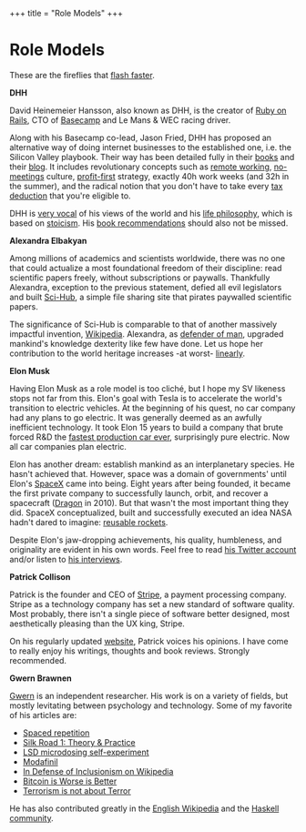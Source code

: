 +++
title = "Role Models"
+++

# Role Models

These are the fireflies that [flash faster](https://ncase.me/fireflies/).

**DHH**

David Heinemeier Hansson, also known as DHH, is the creator of [Ruby on Rails](https://rubyonrails.org/), CTO of [Basecamp](https://basecamp.com/) and Le Mans & WEC racing driver.

Along with his Basecamp co-lead, Jason Fried, DHH has proposed an alternative way of doing internet businesses to the established one, i.e. the Silicon Valley playbook. Their way has been detailed fully in their [books](https://basecamp.com/books) and their [blog](https://signalvnoise.com/). It includes revolutionary concepts such as [remote working](https://signalvnoise.com/posts/3064-stop-whining-and-start-hiring-remote-workers), [no-meetings](https://m.signalvnoise.com/status-meetings-are-the-scourge/) culture, [profit-first](https://m.signalvnoise.com/why-we-choose-profit/) strategy, exactly 40h work weeks (and 32h in the summer), and the radical notion that you don't have to take every [tax deduction](https://m.signalvnoise.com/you-dont-have-to-take-every-handout-or-jump-through-every-loophole/) that you're eligible to.

DHH is [very vocal](https://twitter.com/dhh) of his views of the world and his [life philosophy](https://tim.blog/2016/10/27/david-heinemeier-hansson/), which is based on [stoicism](https://dailystoic.com/dhh/). His [book recommendations](https://m.signalvnoise.com/the-books-i-read-in-2018/) should also not be missed.

**Alexandra Elbakyan**

Among millions of academics and scientists worldwide, there was no one that could actualize a most foundational freedom of their discipline: read scientific papers freely, without subscriptions or paywalls. Thankfully Alexandra, exception to the previous statement, defied all evil legislators and built [Sci-Hub](https://whereisscihub.now.sh/), a simple file sharing site that pirates paywalled scientific papers.

The significance of Sci-Hub is comparable to that of another massively impactful invention, [Wikipedia](/wikipedia). Alexandra, as [defender of man](https://en.wikipedia.org/wiki/Alexandra), upgraded mankind's knowledge dexterity like few have done. Let us hope her contribution to the world heritage increases -at worst- [line](https://www.insidehighered.com/news/2019/01/14/elsevier-journal-editors-resign-start-rival-open-access-journal)[arly](https://www.universityofcalifornia.edu/press-room/uc-terminates-subscriptions-worlds-largest-scientific-publisher-push-open-access-publicly).

**Elon Musk**

Having Elon Musk as a role model is too cliché, but I hope my SV likeness stops not far from this. Elon's goal with Tesla is to accelerate the world's transition to electric vehicles. At the beginning of his quest, no car company had any plans to go electric. It was generally deemed as an awfully inefficient technology. It took Elon 15 years to build a company that brute forced R&D the [fastest production car ever](https://www.telegraph.co.uk/technology/2017/11/17/tesla-unveils-electric-big-rig-truck-amid-manufacturing/), surprisingly pure electric. Now all car companies plan electric.

Elon has another dream: establish mankind as an interplanetary species. He hasn't achieved that. However, space was a domain of governments' until Elon's [SpaceX](https://www.spacex.com/) came into being. Eight years after being founded, it became the first private company to successfully launch, orbit, and recover a spacecraft ([Dragon](https://en.wikipedia.org/wiki/SpaceX_Dragon) in 2010). But that wasn't the most important thing they did. SpaceX conceptualized, built and successfully executed an idea NASA hadn't dared to imagine: [reusable rockets](https://youtu.be/wbSwFU6tY1c?t=1797).

Despite Elon's jaw-dropping achievements, his quality, humbleness, and originality are evident in his own words. Feel free to read [his Twitter account](https://twitter.com/elonmusk) and/or listen to [his interviews](https://www.youtube.com/watch?v=ycPr5-27vSI).

**Patrick Collison**

Patrick is the founder and CEO of [Stripe](https://stripe.com/), a payment processing company. Stripe as a technology company has set a new standard of software quality. Most probably, there isn't a single piece of software better designed, most aesthetically pleasing than the UX king, Stripe.

On his regularly updated [website](https://patrickcollison.com/), Patrick voices his opinions. I have come to really enjoy his writings, thoughts and book reviews. Strongly recommended.

**Gwern Brawnen**

[Gwern](https://www.gwern.net/) is an independent researcher. His work is on a variety of fields, but mostly levitating between psychology  and technology. Some of my favorite of his articles are:

* [Spaced repetition](https://www.gwern.net/Spaced-repetition)
* [Silk Road 1: Theory & Practice](https://www.gwern.net/Silk-Road)
* [LSD microdosing self-experiment](https://www.gwern.net/LSD-microdosing)
* [Modafinil](https://www.gwern.net/Modafinil)
* [In Defense of Inclusionism on Wikipedia](https://www.gwern.net/In-Defense-Of-Inclusionism)
* [Bitcoin is Worse is Better](https://www.gwern.net/Bitcoin-is-Worse-is-Better)
* [Terrorism is not about Terror](https://www.gwern.net/Terrorism-is-not-about-Terror)

He has also contributed greatly in the [English Wikipedia](https://www.gwern.net/Wikipedia-resume) and the [Haskell community](https://www.gwern.net/Links#coding-contributions).
